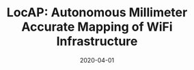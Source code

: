 ---
title: "LocAP: Autonomous Millimeter Accurate Mapping of WiFi Infrastructure"
collection: publications
permalink: /publication/2020-04-01-LocAP-Autonomous-Millimeter-Accurate-Mapping-of-WiFi-Infrastructure
excerpt: '7 cites: https://scholar.google.com/scholar?oi=bibs\&amp;hl=en\&amp;cites=966029656364373257'
date: 2020-04-01
venue: 'NSDI 2020 -- Acceptance rate 17.5% (48 papers accepted out of 275 submitted)'
link: 'https://doi.org/10.1145/2486001'
paperurl: '/files/papers/locap.pdf'
citation: ' Roshan Ayyalasomayajula,  Aditya Arun,  Chenfeng Wu,  Shrivatsan Rajagopalan,  Ish Jain,  Dinesh Bharadia, '
---